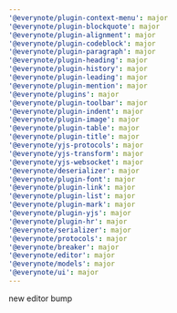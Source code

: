 ```yaml
---
'@everynote/plugin-context-menu': major
'@everynote/plugin-blockquote': major
'@everynote/plugin-alignment': major
'@everynote/plugin-codeblock': major
'@everynote/plugin-paragraph': major
'@everynote/plugin-heading': major
'@everynote/plugin-history': major
'@everynote/plugin-leading': major
'@everynote/plugin-mention': major
'@everynote/plugins': major
'@everynote/plugin-toolbar': major
'@everynote/plugin-indent': major
'@everynote/plugin-image': major
'@everynote/plugin-table': major
'@everynote/plugin-title': major
'@everynote/yjs-protocols': major
'@everynote/yjs-transform': major
'@everynote/yjs-websocket': major
'@everynote/deserializer': major
'@everynote/plugin-font': major
'@everynote/plugin-link': major
'@everynote/plugin-list': major
'@everynote/plugin-mark': major
'@everynote/plugin-yjs': major
'@everynote/plugin-hr': major
'@everynote/serializer': major
'@everynote/protocols': major
'@everynote/breaker': major
'@everynote/editor': major
'@everynote/models': major
'@everynote/ui': major
---
```


new editor bump
